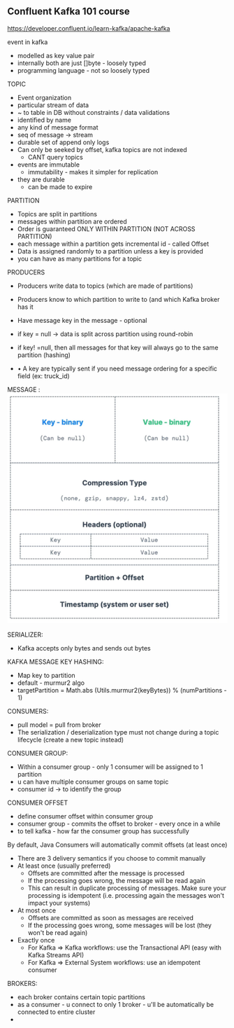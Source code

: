 ## Confluent Kafka 101 course

https://developer.confluent.io/learn-kafka/apache-kafka

event in kafka 
- modelled as key value pair
- internally both are just []byte - loosely typed
- programming language - not so loosely typed

TOPIC
- Event organization
- particular stream of data
- ~ to table in DB without constraints / data validations
- identified by name
- any kind of message format
- seq of message -> stream
- durable set of append only logs
- Can only be seeked by offset, kafka topics are not indexed
  - CANT query topics
- events are immutable 
  - immutability - makes it simpler for replication
- they are durable
  - can be made to expire

PARTITION 
- Topics are split in partitions
- messages within partition are ordered
- Order is guaranteed ONLY WITHIN PARTITION (NOT ACROSS PARTITION) 
- each message within a partition gets incremental id - called Offset
- Data is assigned randomly to a partition unless a key is provided 
- you can have as many partitions for a topic

PRODUCERS
- Producers write data to topics (which are made of partitions)
- Producers know to which partition to write to (and which Kafka broker has it

- Have message key in the message - optional
- if key = null -> data is split across partition using round-robin
- if key! =null, then all messages for that key will always go to the same partition (hashing)
- • A key are typically sent if you need message ordering for a specific field (ex: truck_id)


MESSAGE :
![img_4.png](img_4.png)

SERIALIZER:
- Kafka accepts only bytes and sends out bytes

KAFKA MESSAGE KEY HASHING:
- Map key to partition 
- default - murmur2 algo
- targetPartition = Math.abs (Utils.murmur2(keyBytes)) % (numPartitions - 1)

CONSUMERS:
- pull model = pull from broker
- The serialization / deserialization type must not change during a topic lifecycle (create a new topic instead)

CONSUMER GROUP:
- Within a consumer group - only 1 consumer will be assigned to 1 partition
- u can have multiple consumer groups on same topic
- consumer id -> to identify the group

CONSUMER OFFSET
- define consumer offset within consumer group
- consumer group - commits the offset to broker - every once in a while
- to tell kafka - how far the consumer group has successfully

By default, Java Consumers will automatically commit offsets (at least once)
- There are 3 delivery semantics if you choose to commit manually
- At least once (usually preferred)
  - Offsets are committed after the message is processed
  - If the processing goes wrong, the message will be read again
  - This can result in duplicate processing of messages. Make sure your processing is idempotent (i.e. processing again the messages won't impact your systems)
- At most once
  - Offsets are committed as soon as messages are received
  - If the processing goes wrong, some messages will be lost (they won't be read again)
- Exactly once
  - For Kafka => Kafka workflows: use the Transactional API (easy with Kafka Streams API)
  - For Kafka => External System workflows: use an idempotent consumer
    

BROKERS:
- each broker contains certain topic partitions
- as a consumer - u connect to only 1 broker - u'll be automatically be connected to entire cluster
- 
